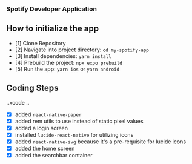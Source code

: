 ### Spotify Developer Application

## How to initialize the app

- [1] Clone Repository
- [2] Navigate into project directory: `cd my-spotify-app`
- [3] Install dependencies: `yarn install`
- [4] Prebuild the project: `npx expo prebuild`
- [5] Run the app: `yarn ios` or `yarn android`

## Coding Steps

..xcode ..

- [x] added `react-native-paper`
- [x] added rem utils to use instead of static pixel values
- [x] added a login screen
- [x] installed `lucide-react-native` for utilizing icons
- [x] added `react-native-svg` because it's a pre-requisite for lucide icons
- [x] added the home screen
- [x] added the searchbar container
